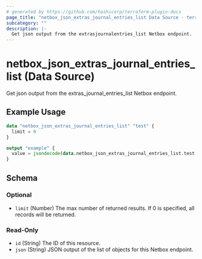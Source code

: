 ```yaml
---
# generated by https://github.com/hashicorp/terraform-plugin-docs
page_title: "netbox_json_extras_journal_entries_list Data Source - terraform-provider-netbox"
subcategory: ""
description: |-
  Get json output from the extrasjournalentries_list Netbox endpoint.
---
```


# netbox_json_extras_journal_entries_list (Data Source)

Get json output from the extras_journal_entries_list Netbox endpoint.

## Example Usage

```terraform
data "netbox_json_extras_journal_entries_list" "test" {
  limit = 0
}

output "example" {
  value = jsondecode(data.netbox_json_extras_journal_entries_list.test.json)
}
```

<!-- schema generated by tfplugindocs -->
## Schema

### Optional

- `limit` (Number) The max number of returned results. If 0 is specified, all records will be returned.

### Read-Only

- `id` (String) The ID of this resource.
- `json` (String) JSON output of the list of objects for this Netbox endpoint.


